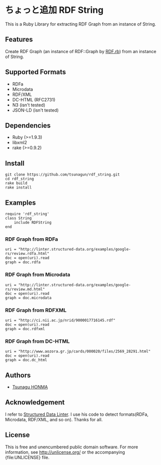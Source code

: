 ちょっと追加
RDF String
==========
This is a Ruby Library for extracting RDF Graph from an instance of String.

Features
----------
Create RDF Graph (an instance of RDF::Graph by [RDF.rb](http://rdf.rubyforge.org/)) from an instance of String.

Supported Formats
----------
* RDFa
* Microdata
* RDF/XML
* DC-HTML (RFC2731)
* N3 (isn't tested)
* JSON-LD (isn't tested)

Dependencies
----------
* Ruby (>=1.9.3)
* libxml2
* rake (>=0.9.2)

Install
----------
	git clone https://github.com/tsunagun/rdf_string.git
	cd rdf_string
	rake build
	rake install

Examples
----------
	require 'rdf_string'
	class String
		include RDFString
	end
### RDF Graph from RDFa
	uri = "http://linter.structured-data.org/examples/google-rs/review.rdfa.html"
	doc = open(uri).read
	graph = doc.rdfa
### RDF Graph from Microdata
	uri = "http://linter.structured-data.org/examples/google-rs/review.md.html"
	doc = open(uri).read
	graph = doc.microdata
### RDF Graph from RDFXML
	uri = "http://ci.nii.ac.jp/nrid/9000017716145.rdf"
	doc = open(uri).read
	graph = doc.rdfxml
### RDF Graph from DC-HTML
	uri = "http://www.aozora.gr.jp/cards/000020/files/2569_28291.html"
	doc = open(uri).read
	graph = doc.dc_html

Authors
----------
* [Tsunagu HONMA](http://github.com/tsunagun)

Acknowledgement
----------
I refer to [Structured Data Linter](https://github.com/structured-data/linter).
I use his code to detect formats(RDFa, Microdata, RDF/XML, and so on).
Thanks for all.

License
----------
This is free and unencumbered public domain software. For more information,
see <http://unlicense.org/> or the accompanying {file:UNLICENSE} file.

